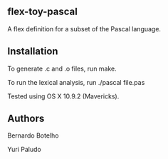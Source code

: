 flex-toy-pascal
---------

A flex definition for a subset of the Pascal language.

Installation
---------

To generate .c and .o files, run make.

To run the lexical analysis, run ./pascal file.pas

Tested using OS X 10.9.2 (Mavericks).

Authors
--------

Bernardo Botelho

Yuri Paludo
